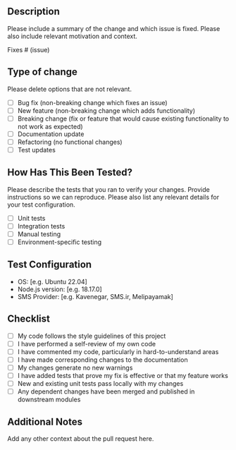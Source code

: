 ## Description

Please include a summary of the change and which issue is fixed. Please also include relevant
motivation and context.

Fixes # (issue)

## Type of change

Please delete options that are not relevant.

- [ ] Bug fix (non-breaking change which fixes an issue)
- [ ] New feature (non-breaking change which adds functionality)
- [ ] Breaking change (fix or feature that would cause existing functionality to not work as
      expected)
- [ ] Documentation update
- [ ] Refactoring (no functional changes)
- [ ] Test updates

## How Has This Been Tested?

Please describe the tests that you ran to verify your changes. Provide instructions so we can
reproduce. Please also list any relevant details for your test configuration.

- [ ] Unit tests
- [ ] Integration tests
- [ ] Manual testing
- [ ] Environment-specific testing

## Test Configuration

- OS: [e.g. Ubuntu 22.04]
- Node.js version: [e.g. 18.17.0]
- SMS Provider: [e.g. Kavenegar, SMS.ir, Melipayamak]

## Checklist

- [ ] My code follows the style guidelines of this project
- [ ] I have performed a self-review of my own code
- [ ] I have commented my code, particularly in hard-to-understand areas
- [ ] I have made corresponding changes to the documentation
- [ ] My changes generate no new warnings
- [ ] I have added tests that prove my fix is effective or that my feature works
- [ ] New and existing unit tests pass locally with my changes
- [ ] Any dependent changes have been merged and published in downstream modules

## Additional Notes

Add any other context about the pull request here.
